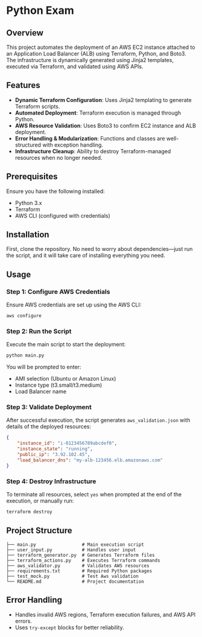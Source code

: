# Python Exam

## Overview
This project automates the deployment of an AWS EC2 instance attached to an Application Load Balancer (ALB) using Terraform, Python, and Boto3. The infrastructure is dynamically generated using Jinja2 templates, executed via Terraform, and validated using AWS APIs.

## Features
- **Dynamic Terraform Configuration**: Uses Jinja2 templating to generate Terraform scripts.
- **Automated Deployment**: Terraform execution is managed through Python.
- **AWS Resource Validation**: Uses Boto3 to confirm EC2 instance and ALB deployment.
- **Error Handling & Modularization**: Functions and classes are well-structured with exception handling.
- **Infrastructure Cleanup**: Ability to destroy Terraform-managed resources when no longer needed.

## Prerequisites
Ensure you have the following installed:
- Python 3.x
- Terraform
- AWS CLI (configured with credentials)


## Installation
First, clone the repository. No need to worry about dependencies—just run the script, and it will take care of installing everything you need.

## Usage
### Step 1: Configure AWS Credentials
Ensure AWS credentials are set up using the AWS CLI:
```sh
aws configure
```

### Step 2: Run the Script
Execute the main script to start the deployment:
```sh
python main.py
```
You will be prompted to enter:
- AMI selection (Ubuntu or Amazon Linux)
- Instance type (t3.small/t3.medium)
- Load Balancer name

### Step 3: Validate Deployment
After successful execution, the script generates `aws_validation.json` with details of the deployed resources:
```json
{
    "instance_id": "i-0123456789abcdef0",
    "instance_state": "running",
    "public_ip": "3.92.102.45",
    "load_balancer_dns": "my-alb-123456.elb.amazonaws.com"
}
```

### Step 4: Destroy Infrastructure
To terminate all resources, select `yes` when prompted at the end of the execution, or manually run:
```sh
terraform destroy
```

## Project Structure
```
├── main.py                 # Main execution script
├── user_input.py           # Handles user input
├── terraform_generator.py  # Generates Terraform files
├── terraform_actions.py    # Executes Terraform commands
├── aws_validator.py        # Validates AWS resources
├── requirements.txt        # Required Python packages
├── test_mock.py            # Test Aws validation
└── README.md               # Project documentation
```

## Error Handling
- Handles invalid AWS regions, Terraform execution failures, and AWS API errors.
- Uses `try-except` blocks for better reliability.



